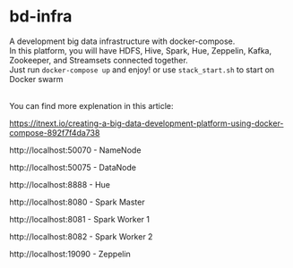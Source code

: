 # bd-infra
A development big data infrastructure with docker-compose.
<br> In this platform, you will have  HDFS, Hive, Spark, Hue, Zeppelin, Kafka, Zookeeper, and Streamsets connected together.
<br> Just run `docker-compose up` and enjoy!
or use `stack_start.sh` to start on Docker swarm

<br> You can find more explenation in this article:

https://itnext.io/creating-a-big-data-development-platform-using-docker-compose-892f7f4da738

http://localhost:50070 - NameNode

http://localhost:50075 - DataNode

http://localhost:8888 - Hue

http://localhost:8080 - Spark Master

http://localhost:8081 - Spark Worker 1

http://localhost:8082 - Spark Worker 2

http://localhost:19090 - Zeppelin

